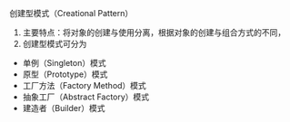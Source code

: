 创建型模式（Creational Pattern）
1. 主要特点：将对象的创建与使用分离，根据对象的创建与组合方式的不同，
2. 创建型模式可分为
- 单例（Singleton）模式
- 原型（Prototype）模式
- 工厂方法（Factory Method）模式
- 抽象工厂（Abstract Factory）模式
- 建造者（Builder）模式
